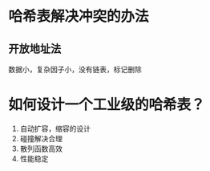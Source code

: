 # 哈希表解决冲突的办法



## 开放地址法

数据小，复杂因子小，没有链表，标记删除



# 如何设计一个工业级的哈希表？

1. 自动扩容，缩容的设计
2. 碰撞解决合理
3. 散列函数高效
4. 性能稳定





